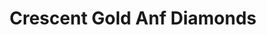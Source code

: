 ---
title: "Crescent Gold Anf Diamonds"
url: /dartmouth/crescent-gold-anf-diamonds/
shop: Schmuck
---